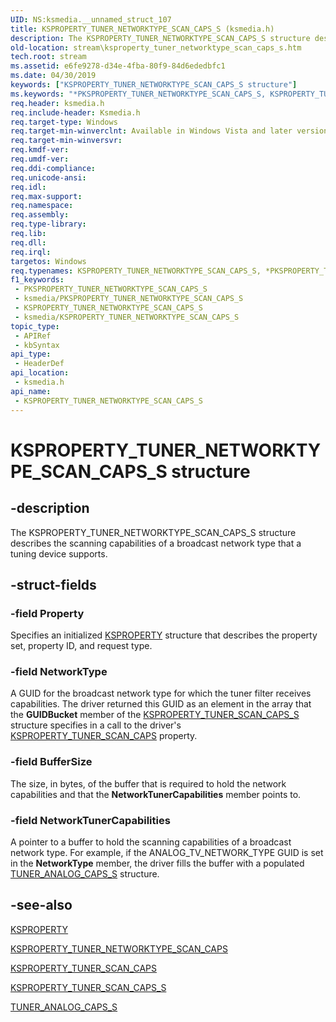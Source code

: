 ```yaml
---
UID: NS:ksmedia.__unnamed_struct_107
title: KSPROPERTY_TUNER_NETWORKTYPE_SCAN_CAPS_S (ksmedia.h)
description: The KSPROPERTY_TUNER_NETWORKTYPE_SCAN_CAPS_S structure describes the scanning capabilities of a broadcast network type that a tuning device supports.
old-location: stream\ksproperty_tuner_networktype_scan_caps_s.htm
tech.root: stream
ms.assetid: e6fe9278-d34e-4fba-80f9-84d6ededbfc1
ms.date: 04/30/2019
keywords: ["KSPROPERTY_TUNER_NETWORKTYPE_SCAN_CAPS_S structure"]
ms.keywords: "*PKSPROPERTY_TUNER_NETWORKTYPE_SCAN_CAPS_S, KSPROPERTY_TUNER_NETWORKTYPE_SCAN_CAPS_S, KSPROPERTY_TUNER_NETWORKTYPE_SCAN_CAPS_S structure [Streaming Media Devices], PKSPROPERTY_TUNER_NETWORKTYPE_SCAN_CAPS_S, PKSPROPERTY_TUNER_NETWORKTYPE_SCAN_CAPS_S structure pointer [Streaming Media Devices], ksmedia/KSPROPERTY_TUNER_NETWORKTYPE_SCAN_CAPS_S, ksmedia/PKSPROPERTY_TUNER_NETWORKTYPE_SCAN_CAPS_S, stream.ksproperty_tuner_networktype_scan_caps_s, vidcapstruct_7ffc22b0-3a65-449e-a0cb-6816a99738d6.xml"
req.header: ksmedia.h
req.include-header: Ksmedia.h
req.target-type: Windows
req.target-min-winverclnt: Available in Windows Vista and later versions of the operating system.
req.target-min-winversvr: 
req.kmdf-ver: 
req.umdf-ver: 
req.ddi-compliance: 
req.unicode-ansi: 
req.idl: 
req.max-support: 
req.namespace: 
req.assembly: 
req.type-library: 
req.lib: 
req.dll: 
req.irql: 
targetos: Windows
req.typenames: KSPROPERTY_TUNER_NETWORKTYPE_SCAN_CAPS_S, *PKSPROPERTY_TUNER_NETWORKTYPE_SCAN_CAPS_S
f1_keywords:
 - PKSPROPERTY_TUNER_NETWORKTYPE_SCAN_CAPS_S
 - ksmedia/PKSPROPERTY_TUNER_NETWORKTYPE_SCAN_CAPS_S
 - KSPROPERTY_TUNER_NETWORKTYPE_SCAN_CAPS_S
 - ksmedia/KSPROPERTY_TUNER_NETWORKTYPE_SCAN_CAPS_S
topic_type:
 - APIRef
 - kbSyntax
api_type:
 - HeaderDef
api_location:
 - ksmedia.h
api_name:
 - KSPROPERTY_TUNER_NETWORKTYPE_SCAN_CAPS_S
---
```


# KSPROPERTY_TUNER_NETWORKTYPE_SCAN_CAPS_S structure


## -description

The KSPROPERTY_TUNER_NETWORKTYPE_SCAN_CAPS_S structure describes the scanning capabilities of a broadcast network type that a tuning device supports.

## -struct-fields

### -field Property

Specifies an initialized <a href="https://docs.microsoft.com/previous-versions/ff564262(v=vs.85)">KSPROPERTY</a> structure that describes the property set, property ID, and request type.

### -field NetworkType

A GUID for the broadcast network type for which the tuner filter receives capabilities. The driver returned this GUID as an element in the array that the <b>GUIDBucket</b> member of the <a href="https://docs.microsoft.com/windows-hardware/drivers/ddi/ksmedia/ns-ksmedia-ksproperty_tuner_scan_caps_s">KSPROPERTY_TUNER_SCAN_CAPS_S</a> structure specifies in a call to the driver's <a href="https://docs.microsoft.com/windows-hardware/drivers/stream/ksproperty-tuner-scan-caps">KSPROPERTY_TUNER_SCAN_CAPS</a> property.

### -field BufferSize

The size, in bytes, of the buffer that is required to hold the network capabilities and that the <b>NetworkTunerCapabilities</b> member points to.

### -field NetworkTunerCapabilities

A pointer to a buffer to hold the scanning capabilities of a broadcast network type. For example, if the ANALOG_TV_NETWORK_TYPE GUID is set in the <b>NetworkType</b> member, the driver fills the buffer with a populated <a href="https://docs.microsoft.com/windows-hardware/drivers/ddi/ksmedia/ns-ksmedia-tuner_analog_caps_s">TUNER_ANALOG_CAPS_S</a> structure.

## -see-also

<a href="https://docs.microsoft.com/previous-versions/ff564262(v=vs.85)">KSPROPERTY</a>



<a href="https://docs.microsoft.com/windows-hardware/drivers/stream/ksproperty-tuner-networktype-scan-caps">KSPROPERTY_TUNER_NETWORKTYPE_SCAN_CAPS</a>



<a href="https://docs.microsoft.com/windows-hardware/drivers/stream/ksproperty-tuner-scan-caps">KSPROPERTY_TUNER_SCAN_CAPS</a>



<a href="https://docs.microsoft.com/windows-hardware/drivers/ddi/ksmedia/ns-ksmedia-ksproperty_tuner_scan_caps_s">KSPROPERTY_TUNER_SCAN_CAPS_S</a>



<a href="https://docs.microsoft.com/windows-hardware/drivers/ddi/ksmedia/ns-ksmedia-tuner_analog_caps_s">TUNER_ANALOG_CAPS_S</a>

